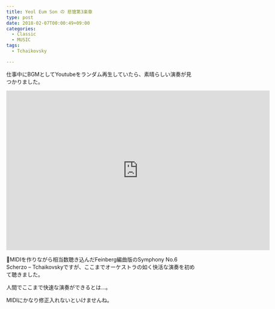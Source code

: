 ```yaml
---
title: Yeol Eum Son の 悲愴第3楽章
type: post
date: 2018-02-07T00:00:49+09:00
categories:
  - Classic
  - MUSIC
tags:
  - Tchaikovsky

---
```

仕事中にBGMとしてYoutubeをランダム再生していたら、素晴らしい演奏が見つかりました。

<span class="embed-youtube" style="text-align:center; display: block;"><iframe class='youtube-player' type='text/html' width='700' height='424' src='http://www.youtube.com/embed/ScErLrVyRe8?version=3&#038;rel=1&#038;fs=1&#038;autohide=2&#038;showsearch=0&#038;showinfo=1&#038;iv_load_policy=1&#038;wmode=transparent' allowfullscreen='true' style='border:0;'></iframe></span>

MIDIを作りながら相当数聴き込んだFeinberg編曲版のSymphony No.6 Scherzo &#8211; Tchaikovskyですが、ここまでオーケストラの如く快活な演奏を初めて聴きました。

人間でここまで快速な演奏ができるとは…。

MIDIにかなり修正入れないといけませんね。